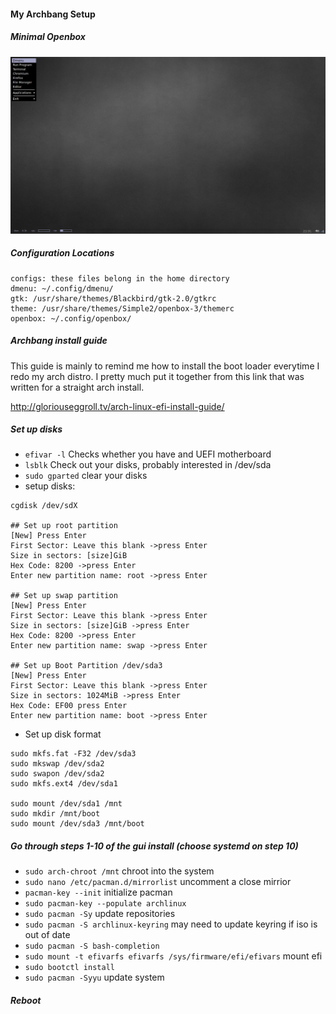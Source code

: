 #### My Archbang Setup

##### Minimal Openbox
![](openbox.png)

##### Configuration Locations

```
configs: these files belong in the home directory
dmenu: ~/.config/dmenu/
gtk: /usr/share/themes/Blackbird/gtk-2.0/gtkrc
theme: /usr/share/themes/Simple2/openbox-3/themerc
openbox: ~/.config/openbox/
```
##### Archbang install guide

This guide is mainly to remind me how to install the boot loader everytime I redo my arch distro. I pretty much put it together from this link that was written for a straight arch install.

http://gloriouseggroll.tv/arch-linux-efi-install-guide/



##### Set up disks
* `efivar -l` Checks whether you have and UEFI motherboard
* `lsblk` Check out your disks, probably interested in /dev/sda
* `sudo gparted` clear your disks
* setup disks:
```
cgdisk /dev/sdX

## Set up root partition
[New] Press Enter
First Sector: Leave this blank ->press Enter
Size in sectors: [size]GiB
Hex Code: 8200 ->press Enter
Enter new partition name: root ->press Enter

## Set up swap partition
[New] Press Enter
First Sector: Leave this blank ->press Enter
Size in sectors: [size]GiB ->press Enter
Hex Code: 8200 ->press Enter
Enter new partition name: swap ->press Enter

## Set up Boot Partition /dev/sda3
[New] Press Enter
First Sector: Leave this blank ->press Enter
Size in sectors: 1024MiB ->press Enter
Hex Code: EF00 press Enter
Enter new partition name: boot ->press Enter
```

* Set up disk format

```
sudo mkfs.fat -F32 /dev/sda3
sudo mkswap /dev/sda2
sudo swapon /dev/sda2
sudo mkfs.ext4 /dev/sda1

sudo mount /dev/sda1 /mnt
sudo mkdir /mnt/boot
sudo mount /dev/sda3 /mnt/boot
```

##### Go through steps 1-10 of the gui install (choose systemd on step 10)

* `sudo arch-chroot /mnt` chroot into the system
* `sudo nano /etc/pacman.d/mirrorlist` uncomment a close mirrior
* `pacman-key --init` initialize pacman
* `sudo pacman-key --populate archlinux`
* `sudo pacman -Sy` update repositories
* `sudo pacman -S archlinux-keyring` may need to update keyring if iso is out of date
* `sudo pacman -S bash-completion`
* `sudo mount -t efivarfs efivarfs /sys/firmware/efi/efivars` mount efi
* `sudo bootctl install`
* `sudo pacman -Syyu` update system

##### Reboot
